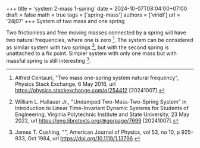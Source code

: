 +++
title = 'system 2-mass 1-spring'
date = 2024-10-07T08:04:00+07:00
draft = false
math = true
tags = ['spring-mass']
authors = ['viridi']
url = '24j07'
+++
System of two mass and one spring<!--more-->

Two frictionless and free moving masses connected by a spring will have two natural frequencies, where one is zero [^centauri_2016]. The system can be considered as similar system with two springs [^hallauer_2022], but with the second spring is unattached to a fix point. Simpler system with only one mass but with massful spring is still interesting [^cushing_1984].


[^centauri_2016]: Alfred Centauri, "Two mass one-spring system natural frequency", Physics Stack Exchange, 6 May 2016, url https://physics.stackexchange.com/q/254412 [20241007].
[^cushing_1984]: James T. Cushing, "", American Journal of Physics, vol 53, no 10, p 925-933, Oct 1984, url https://doi.org/10.1119/1.13796.
[^hallauer_2022]: William L. Hallauer Jr., "Undamped Two-Mass-Two-Spring System" in Introduction to Linear Time-Invariant Dynamic Systems for Students of Engineering, Virginia Polytechnic Institute and State University, 23 May 2022, url https://eng.libretexts.org/@go/page/7699 [20241007].
 